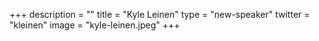 +++
description = ""
title = "Kyle Leinen"
type = "new-speaker"
twitter = "kleinen"
image = "kyle-leinen.jpeg"
+++